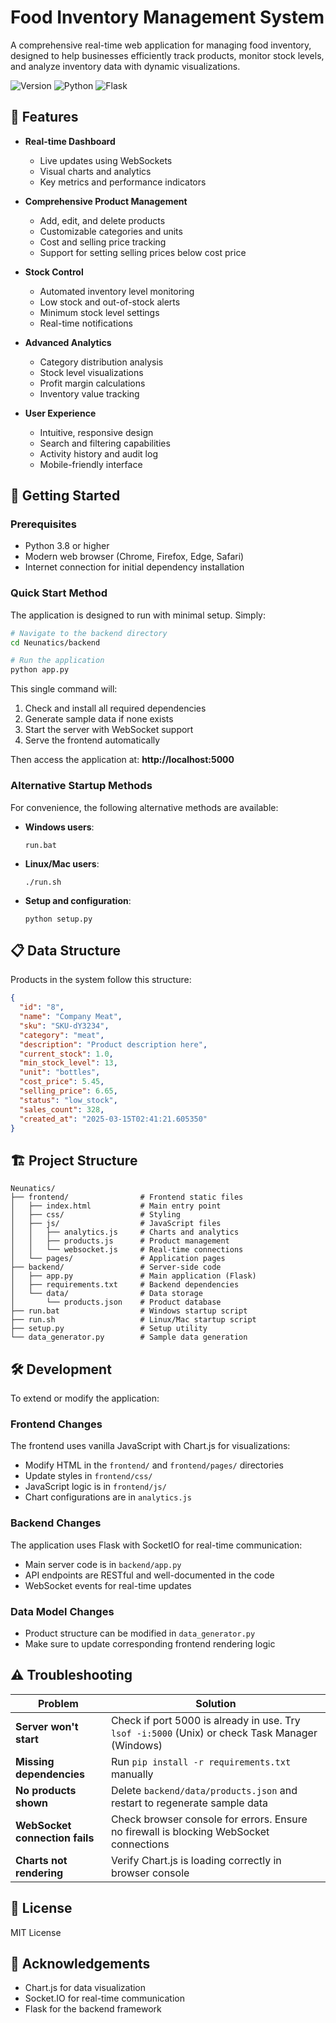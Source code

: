 # Food Inventory Management System

A comprehensive real-time web application for managing food inventory, designed to help businesses efficiently track products, monitor stock levels, and analyze inventory data with dynamic visualizations.

![Version](https://img.shields.io/badge/version-1.0.0-blue)
![Python](https://img.shields.io/badge/Python-3.8+-brightgreen)
![Flask](https://img.shields.io/badge/Flask-2.x-red)

## 🌟 Features

- **Real-time Dashboard**
  - Live updates using WebSockets
  - Visual charts and analytics
  - Key metrics and performance indicators

- **Comprehensive Product Management**
  - Add, edit, and delete products
  - Customizable categories and units
  - Cost and selling price tracking
  - Support for setting selling prices below cost price

- **Stock Control**
  - Automated inventory level monitoring
  - Low stock and out-of-stock alerts
  - Minimum stock level settings
  - Real-time notifications

- **Advanced Analytics**
  - Category distribution analysis
  - Stock level visualizations
  - Profit margin calculations
  - Inventory value tracking

- **User Experience**
  - Intuitive, responsive design
  - Search and filtering capabilities
  - Activity history and audit log
  - Mobile-friendly interface

## 🚀 Getting Started

### Prerequisites

- Python 3.8 or higher
- Modern web browser (Chrome, Firefox, Edge, Safari)
- Internet connection for initial dependency installation

### Quick Start Method

The application is designed to run with minimal setup. Simply:

```bash
# Navigate to the backend directory
cd Neunatics/backend

# Run the application
python app.py
```

This single command will:
1. Check and install all required dependencies
2. Generate sample data if none exists
3. Start the server with WebSocket support
4. Serve the frontend automatically

Then access the application at: **http://localhost:5000**

### Alternative Startup Methods

For convenience, the following alternative methods are available:

- **Windows users**:
  ```
  run.bat
  ```

- **Linux/Mac users**:
  ```
  ./run.sh
  ```

- **Setup and configuration**:
  ```
  python setup.py
  ```

## 📋 Data Structure

Products in the system follow this structure:

```json
{
  "id": "8", 
  "name": "Company Meat",
  "sku": "SKU-dY3234",
  "category": "meat",
  "description": "Product description here",
  "current_stock": 1.0,
  "min_stock_level": 13,
  "unit": "bottles",
  "cost_price": 5.45,
  "selling_price": 6.65,
  "status": "low_stock",
  "sales_count": 328,
  "created_at": "2025-03-15T02:41:21.605350"
}
```

## 🏗️ Project Structure

```
Neunatics/
├── frontend/                # Frontend static files
│   ├── index.html           # Main entry point
│   ├── css/                 # Styling
│   ├── js/                  # JavaScript files
│   │   ├── analytics.js     # Charts and analytics
│   │   ├── products.js      # Product management
│   │   └── websocket.js     # Real-time connections
│   └── pages/               # Application pages
├── backend/                 # Server-side code
│   ├── app.py               # Main application (Flask)
│   ├── requirements.txt     # Backend dependencies
│   └── data/                # Data storage
│       └── products.json    # Product database
├── run.bat                  # Windows startup script
├── run.sh                   # Linux/Mac startup script
├── setup.py                 # Setup utility
└── data_generator.py        # Sample data generation
```

## 🛠️ Development

To extend or modify the application:

### Frontend Changes

The frontend uses vanilla JavaScript with Chart.js for visualizations:

- Modify HTML in the `frontend/` and `frontend/pages/` directories
- Update styles in `frontend/css/`
- JavaScript logic is in `frontend/js/`
- Chart configurations are in `analytics.js`

### Backend Changes

The application uses Flask with SocketIO for real-time communication:

- Main server code is in `backend/app.py`
- API endpoints are RESTful and well-documented in the code
- WebSocket events for real-time updates

### Data Model Changes

- Product structure can be modified in `data_generator.py`
- Make sure to update corresponding frontend rendering logic

## ⚠️ Troubleshooting

| Problem | Solution |
|---------|----------|
| **Server won't start** | Check if port 5000 is already in use. Try `lsof -i:5000` (Unix) or check Task Manager (Windows) |
| **Missing dependencies** | Run `pip install -r requirements.txt` manually |
| **No products shown** | Delete `backend/data/products.json` and restart to regenerate sample data |
| **WebSocket connection fails** | Check browser console for errors. Ensure no firewall is blocking WebSocket connections |
| **Charts not rendering** | Verify Chart.js is loading correctly in browser console |

## 📝 License

MIT License

## 🙏 Acknowledgements

- Chart.js for data visualization
- Socket.IO for real-time communication
- Flask for the backend framework 